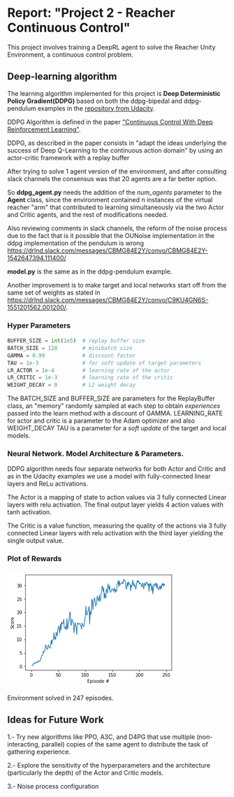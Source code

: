 [//]: # (Image References)

[image1]: ./descarga.png "Visualization"

# Report: "Project 2 - Reacher Continuous Control"

This project involves training a DeepRL agent to solve the Reacher Unity Environment, a continuous control problem.

## Deep-learning algorithm
The learning algorithm implemented for this project is  **Deep Deterministic Policy Gradient(DDPG)** based on both the ddpg-bipedal and ddpg-pendulum examples in the [repository from Udacity](https://github.com/udacity/deep-reinforcement-learning).

DDPG Algorithm is defined in the paper ["Continuous Control With Deep Reinforcement Learning"](https://arxiv.org/pdf/1509.02971.pdf).

DDPG, as described in the paper consists in "adapt the ideas underlying the success of Deep Q-Learning to the continuous action domain" by using an actor-critic framework with a replay buffer

After trying to solve 1 agent version of the environment, and after consulting slack channels the consensus was that 20 agents are a far better option.

So **ddpg_agent.py** needs the addition of the *num_agents* parameter to the **Agent** class, since the environment contained n instances of the virtual reacher "arm" that contributed to learning simultaneously via the two Actor and Critic agents, and the rest of modifications needed.

Also reviewing comments in slack channels, the reform of the noise process due to the fact that is it possible that the OUNoise  implementation in the ddpg implementation of the pendulum is wrong https://drlnd.slack.com/messages/CBMG84E2Y/convo/CBMG84E2Y-1542647394.111400/

**model.py** is the same as in the ddpg-pendulum example.

Another improvement is to make target and local networks start off from the same set of weights as stated in https://drlnd.slack.com/messages/CBMG84E2Y/convo/C9KU4GN6S-1551201562.001200/.

### Hyper Parameters
```python
BUFFER_SIZE = int(1e5)  # replay buffer size
BATCH_SIZE = 128        # minibatch size
GAMMA = 0.99            # discount factor
TAU = 1e-3              # for soft update of target parameters
LR_ACTOR = 1e-4         # learning rate of the actor 
LR_CRITIC = 1e-3        # learning rate of the critic
WEIGHT_DECAY = 0        # L2 weight decay
```
The BATCH_SIZE and BUFFER_SIZE are parameters for the ReplayBuffer class, an "memory" randomly sampled at each step to obtain _experiences_ passed into the learn method with a discount of GAMMA. 
LEARNING_RATE for actor and critic is a parameter to the Adam optimizer and also WEIGHT_DECAY
TAU is a parameter for a _soft update_ of the target and local models. 

### Neural Network. Model Architecture & Parameters.
DDPG algorithm needs four separate networks for both Actor and Critic and as in the Udacity examples we use a model with fully-connected linear layers and ReLu activations. 

The Actor is a mapping of state to action values via 3 fully connected Linear layers with relu activation. The final output layer yields 4 action values with tanh activation. 

The Critic is a value function, measuring the quality of the actions via 3 fully connected Linear layers with relu activation with the third layer yielding the single output value.


### Plot of Rewards

![alt text][image1]

Environment solved in 247 episodes.

## Ideas for Future Work

1.- Try new algorithms like PPO, A3C, and D4PG that use multiple (non-interacting, parallel) copies of the same agent to distribute the task of gathering experience.

2.- Explore the sensitivity of the hyperparameters and the architecture (particularly the depth) of the Actor and Critic models.

3.- Noise process configuration




